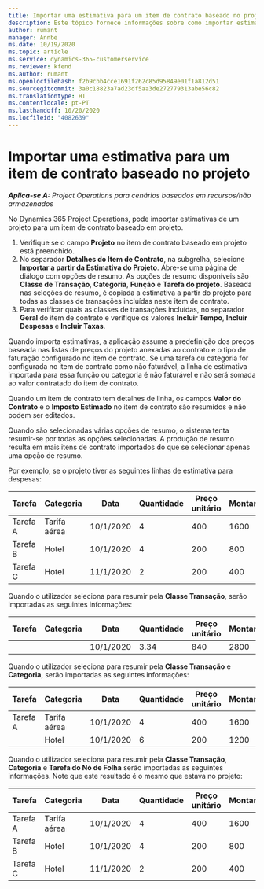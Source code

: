 ```yaml
---
title: Importar uma estimativa para um item de contrato baseado no projeto
description: Este tópico fornece informações sobre como importar estimativas de um projeto para um item de contrato.
author: rumant
manager: Annbe
ms.date: 10/19/2020
ms.topic: article
ms.service: dynamics-365-customerservice
ms.reviewer: kfend
ms.author: rumant
ms.openlocfilehash: f2b9cbb4cce1691f262c85d95849e01f1a812d51
ms.sourcegitcommit: 3a0c18823a7ad23df5aa3de272779313abe56c82
ms.translationtype: HT
ms.contentlocale: pt-PT
ms.lasthandoff: 10/20/2020
ms.locfileid: "4082639"
---
```

# <a name="import-an-estimate-to-a-project-based-contract-line"></a>Importar uma estimativa para um item de contrato baseado no projeto

_**Aplica-se A:** Project Operations para cenários baseados em recursos/não armazenados_

No Dynamics 365 Project Operations, pode importar estimativas de um projeto para um item de contrato baseado em projeto.

1. Verifique se o campo **Projeto** no item de contrato baseado em projeto está preenchido.
2. No separador **Detalhes do Item de Contrato**, na subgrelha, selecione **Importar a partir da Estimativa do Projeto**. Abre-se uma página de diálogo com opções de resumo. As opções de resumo disponíveis são **Classe de Transação**, **Categoria**, **Função** e **Tarefa do projeto**. Baseada nas seleções de resumo, é copiada a estimativa a partir do projeto para todas as classes de transações incluídas neste item de contrato. 
3. Para verificar quais as classes de transações incluídas, no separador **Geral** do item de contrato e verifique os valores **Incluir Tempo**, **Incluir Despesas** e **Incluir Taxas**.

Quando importa estimativas, a aplicação assume a predefinição dos preços baseada nas listas de preços do projeto anexadas ao contrato e o tipo de faturação configurado no item de contrato. Se uma tarefa ou categoria for configurada no item de contrato como não faturável, a linha de estimativa importada para essa função ou categoria é não faturável e não será somada ao valor contratado do item de contrato.

Quando um item de contrato tem detalhes de linha, os campos **Valor do Contrato** e o **Imposto Estimado** no item de contrato são resumidos e não podem ser editados.

Quando são selecionadas várias opções de resumo, o sistema tenta resumir-se por todas as opções selecionadas. A produção de resumo resulta em mais itens de contrato importados do que se selecionar apenas uma opção de resumo.

Por exemplo, se o projeto tiver as seguintes linhas de estimativa para despesas:

| Tarefa | Categoria | Data | Quantidade | Preço unitário | Montante |
| --- | --- | --- | --- | --- | --- |
| Tarefa A | Tarifa aérea | 10/1/2020 | 4 | 400 | 1600 |
| Tarefa B | Hotel | 10/1/2020 | 4 | 200 | 800 |
| Tarefa C | Hotel | 11/1/2020 | 2 | 200 | 400 |

Quando o utilizador seleciona para resumir pela **Classe Transação**, serão importadas as seguintes informações:

| Tarefa | Categoria | Data | Quantidade | Preço unitário | Montante |
| --- | --- | --- | --- | --- | --- |
| &nbsp;  | &nbsp;  | 10/1/2020 | 3.34 | 840 | 2800 |

Quando o utilizador seleciona para resumir pela **Classe Transação** e **Categoria**, serão importadas as seguintes informações:

| Tarefa | Categoria | Data | Quantidade | Preço unitário | Montante |
| --- | --- | --- | --- | --- | --- |
| Tarefa A | Tarifa aérea | 10/1/2020 | 4 | 400 | 1600 |
| &nbsp;  | Hotel | 10/1/2020 | 6 | 200 | 1200 |

Quando o utilizador seleciona para resumir pela **Classe Transação**, **Categoria** e **Tarefa do Nó de Folha** serão importadas as seguintes informações. Note que este resultado é o mesmo que estava no projeto:

| Tarefa | Categoria | Data | Quantidade | Preço unitário | Montante |
| --- | --- | --- | --- | --- | --- |
| Tarefa A | Tarifa aérea | 10/1/2020 | 4 | 400 | 1600 |
| Tarefa B | Hotel | 10/1/2020 | 4 | 200 | 800 |
| Tarefa C | Hotel | 11/1/2020 | 2 | 200 | 400 |
